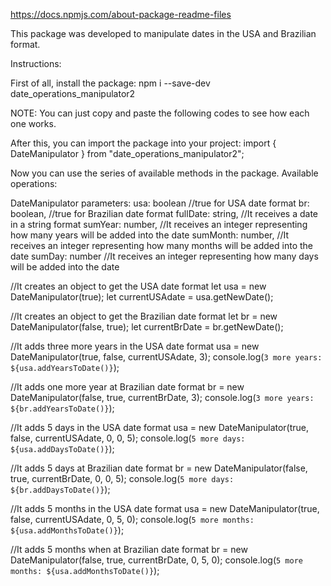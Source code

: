 https://docs.npmjs.com/about-package-readme-files

This package was developed to manipulate dates in the USA and Brazilian format.

Instructions:

First of all, install the package:
npm i --save-dev date_operations_manipulator2

NOTE: You can just copy and paste the following codes to see how each one works.

After this, you can import the package into your project:
import { DateManipulator } from "date_operations_manipulator2";

Now you can use the series of available methods in the package. Available operations:

DateManipulator parameters:
usa: boolean       //true for USA date format 
br: boolean,       //true for Brazilian date format
fullDate: string,  //It receives a date in a string format
sumYear: number,   //It receives an integer representing how many years will be added into the date
sumMonth: number,  //It receives an integer representing how many months will be added into the date
sumDay: number     //It receives an integer representing how many days will be added into the date

//It creates an object to get the USA date format
let usa = new DateManipulator(true);
let currentUSAdate = usa.getNewDate();

//It creates an object to get the Brazilian date format
let br = new DateManipulator(false, true);
let currentBrDate = br.getNewDate();

//It adds three more years in the USA date format
usa = new DateManipulator(true, false, currentUSAdate, 3);
console.log(`3 more years: ${usa.addYearsToDate()}`);

//It adds one more year at Brazilian date format
br = new DateManipulator(false, true, currentBrDate, 3);
console.log(`3 more years: ${br.addYearsToDate()}`);

//It adds 5 days in the USA date format
usa = new DateManipulator(true, false, currentUSAdate, 0, 0, 5);
console.log(`5 more days: ${usa.addDaysToDate()}`);

//It adds 5 days at Brazilian date format
br = new DateManipulator(false, true, currentBrDate, 0, 0, 5);
console.log(`5 more days: ${br.addDaysToDate()}`);

//It adds 5 months in the USA date format
usa = new DateManipulator(true, false, currentUSAdate, 0, 5, 0);
console.log(`5 more months: ${usa.addMonthsToDate()}`);

//It adds 5 months when at Brazilian date format
br = new DateManipulator(false, true, currentBrDate, 0, 5, 0);
console.log(`5 more months: ${usa.addMonthsToDate()}`);